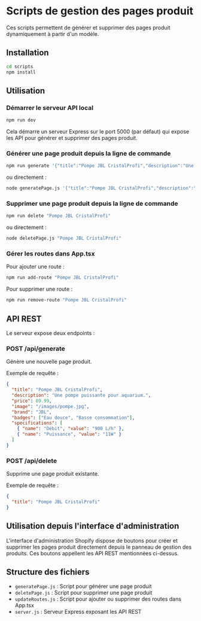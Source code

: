 # Scripts de gestion des pages produit

Ces scripts permettent de générer et supprimer des pages produit dynamiquement à partir d'un modèle.

## Installation

```bash
cd scripts
npm install
```

## Utilisation

### Démarrer le serveur API local

```bash
npm run dev
```

Cela démarre un serveur Express sur le port 5000 (par défaut) qui expose les API pour générer et supprimer des pages produit.

### Générer une page produit depuis la ligne de commande

```bash
npm run generate '{"title":"Pompe JBL CristalProfi","description":"Une pompe puissante pour aquarium.","price":89.99,"image":"/images/pompe.jpg"}'
```

ou directement :

```bash
node generatePage.js '{"title":"Pompe JBL CristalProfi","description":"Une pompe puissante pour aquarium.","price":89.99,"image":"/images/pompe.jpg"}'
```

### Supprimer une page produit depuis la ligne de commande

```bash
npm run delete "Pompe JBL CristalProfi"
```

ou directement :

```bash
node deletePage.js "Pompe JBL CristalProfi"
```

### Gérer les routes dans App.tsx

Pour ajouter une route :

```bash
npm run add-route "Pompe JBL CristalProfi"
```

Pour supprimer une route :

```bash
npm run remove-route "Pompe JBL CristalProfi"
```

## API REST

Le serveur expose deux endpoints :

### POST /api/generate

Génère une nouvelle page produit.

Exemple de requête :

```json
{
  "title": "Pompe JBL CristalProfi",
  "description": "Une pompe puissante pour aquarium.",
  "price": 89.99,
  "image": "/images/pompe.jpg",
  "brand": "JBL",
  "badges": ["Eau douce", "Basse consommation"],
  "specifications": [
    { "name": "Débit", "value": "900 L/h" },
    { "name": "Puissance", "value": "11W" }
  ]
}
```

### POST /api/delete

Supprime une page produit existante.

Exemple de requête :

```json
{
  "title": "Pompe JBL CristalProfi"
}
```

## Utilisation depuis l'interface d'administration

L'interface d'administration Shopify dispose de boutons pour créer et supprimer les pages produit directement depuis le panneau de gestion des produits. Ces boutons appellent les API REST mentionnées ci-dessus.

## Structure des fichiers

- `generatePage.js` : Script pour générer une page produit
- `deletePage.js` : Script pour supprimer une page produit
- `updateRoutes.js` : Script pour ajouter ou supprimer des routes dans App.tsx
- `server.js` : Serveur Express exposant les API REST 